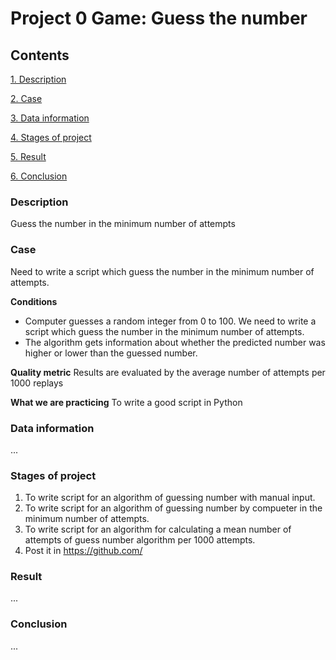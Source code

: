 # **Project 0 Game: Guess the number**

## Contents
[1. Description](#description)

[2. Case](#case)

[3. Data information](#data-information)

[4. Stages of project](#stages-of-project)

[5. Result](#result)

[6. Conclusion](#conclusion)


### Description
Guess the number in the minimum number of attempts


### Case
Need to write a script which guess the number in the minimum number of attempts.

**Conditions**
- Computer guesses a random integer from 0 to 100. We need to write a script which guess the number in the minimum number of attempts.
- The algorithm gets information about whether the predicted number was higher or lower than the guessed number.

**Quality metric**
Results are evaluated by the average number of attempts per 1000 replays

**What we are practicing**
To write a good script in Python


### Data information 
...


### Stages of project
1. To write script for an algorithm of guessing number with manual input.
2. To write script for an algorithm of guessing number by compueter in the minimum number of attempts.
3. To write script for an algorithm for calculating a mean number of attempts of guess number algorithm per 1000 attempts.
4. Post it in https://github.com/


### Result
...


### Conclusion
...
